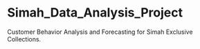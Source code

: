 # Simah_Data_Analysis_Project
Customer Behavior Analysis and Forecasting for Simah Exclusive Collections.
